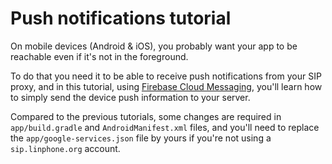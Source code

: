 Push notifications tutorial
====================

On mobile devices (Android & iOS), you probably want your app to be reachable even if it's not in the foreground. 

To do that you need it to be able to receive push notifications from your SIP proxy, and in this tutorial, using [Firebase Cloud Messaging](https://firebase.google.com/docs/cloud-messaging), you'll learn how to simply send the device push information to your server.

Compared to the previous tutorials, some changes are required in `app/build.gradle` and `AndroidManifest.xml` files, and you'll need to replace the `app/google-services.json` file by yours if you're not using a `sip.linphone.org` account.